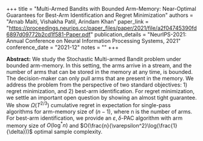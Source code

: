 +++
title = "Multi-Armed Bandits with Bounded Arm-Memory: Near-Optimal Guarantees for Best-Arm Identification and Regret Minimization"
authors = "Arnab Maiti, Vishakha Patil, Arindam Khan"
paper_link = "https://proceedings.neurips.cc/paper_files/paper/2021/file/a2f04745390fd6897d09772b2cd1f581-Paper.pdf"
publication_details = "NeurIPS-2021: Annual Conference on Neural Information Processing Systems, 2021"
conference_date = "2021-12"
notes = ""
+++

<b>Abstract:</b>
We study the Stochastic Multi-armed Bandit problem under bounded arm-memory. In this setting, the arms arrive in a stream, and the number of arms that can be stored in the memory at any time, is bounded. The decision-maker can only pull arms that are present in the memory. We address the problem from the perspective of two standard objectives: 1) regret minimization, and 2) best-arm identification. For regret minimization, we settle an important open question by showing an almost tight guarantee. We show $\Omega(T^{2/3})$ cumulative regret in expectation for single-pass algorithms for arm-memory size of $(n-1)$, where n is the number of arms. For best-arm identification, we provide an $\varepsilon,\delta$-PAC algorithm with arm memory size of $O(\log^*n)$ and $O(\frac{n}{\varepsilon^2}\log(\frac{1}{\delta}))$ optimal sample complexity. 

